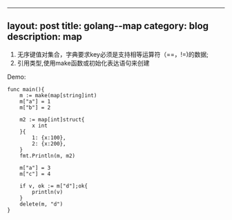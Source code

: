
---
layout:     post
title:      golang--map
category: blog
description: map
---

1. 无序键值对集合，字典要求key必须是支持相等运算符（==，!=)的数据;
2. 引用类型,使用make函数或初始化表达语句来创建

Demo:


```
func main(){
	m := make(map[string]int)
	m["a"] = 1
	m["b"] = 2

	m2 := map[int]struct{
		x int
	}{
		1: {x:100},
		2: {x:200},
	}
	fmt.Println(m, m2)

	m["a"] = 3
	m["c"] = 4 

	if v, ok := m["d"];ok{
		println(v)
	}
	delete(m, "d")
}

```

